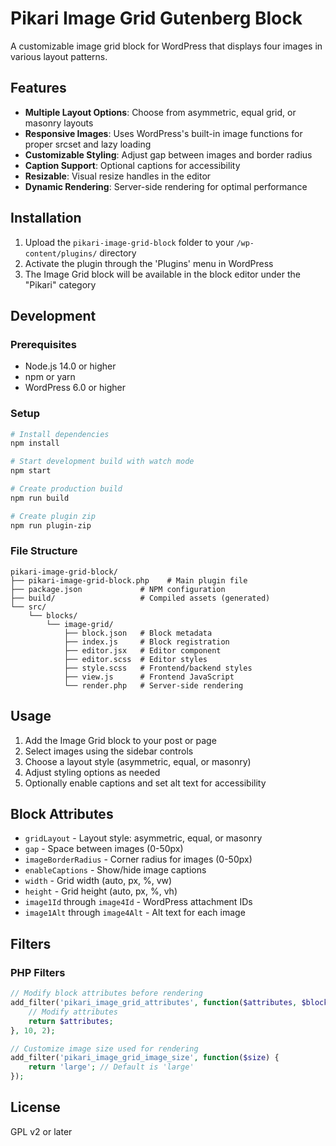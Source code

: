 # Pikari Image Grid Gutenberg Block

A customizable image grid block for WordPress that displays four images in various layout patterns.

## Features

-   **Multiple Layout Options**: Choose from asymmetric, equal grid, or masonry layouts
-   **Responsive Images**: Uses WordPress's built-in image functions for proper srcset and lazy loading
-   **Customizable Styling**: Adjust gap between images and border radius
-   **Caption Support**: Optional captions for accessibility
-   **Resizable**: Visual resize handles in the editor
-   **Dynamic Rendering**: Server-side rendering for optimal performance

## Installation

1. Upload the `pikari-image-grid-block` folder to your `/wp-content/plugins/` directory
2. Activate the plugin through the 'Plugins' menu in WordPress
3. The Image Grid block will be available in the block editor under the "Pikari" category

## Development

### Prerequisites

-   Node.js 14.0 or higher
-   npm or yarn
-   WordPress 6.0 or higher

### Setup

```bash
# Install dependencies
npm install

# Start development build with watch mode
npm start

# Create production build
npm run build

# Create plugin zip
npm run plugin-zip
```

### File Structure

```
pikari-image-grid-block/
├── pikari-image-grid-block.php    # Main plugin file
├── package.json             # NPM configuration
├── build/                   # Compiled assets (generated)
└── src/
    └── blocks/
        └── image-grid/
            ├── block.json   # Block metadata
            ├── index.js     # Block registration
            ├── editor.jsx   # Editor component
            ├── editor.scss  # Editor styles
            ├── style.scss   # Frontend/backend styles
            ├── view.js      # Frontend JavaScript
            └── render.php   # Server-side rendering
```

## Usage

1. Add the Image Grid block to your post or page
2. Select images using the sidebar controls
3. Choose a layout style (asymmetric, equal, or masonry)
4. Adjust styling options as needed
5. Optionally enable captions and set alt text for accessibility

## Block Attributes

-   `gridLayout` - Layout style: asymmetric, equal, or masonry
-   `gap` - Space between images (0-50px)
-   `imageBorderRadius` - Corner radius for images (0-50px)
-   `enableCaptions` - Show/hide image captions
-   `width` - Grid width (auto, px, %, vw)
-   `height` - Grid height (auto, px, %, vh)
-   `image1Id` through `image4Id` - WordPress attachment IDs
-   `image1Alt` through `image4Alt` - Alt text for each image

## Filters

### PHP Filters

```php
// Modify block attributes before rendering
add_filter('pikari_image_grid_attributes', function($attributes, $block) {
    // Modify attributes
    return $attributes;
}, 10, 2);

// Customize image size used for rendering
add_filter('pikari_image_grid_image_size', function($size) {
    return 'large'; // Default is 'large'
});
```

## License

GPL v2 or later
